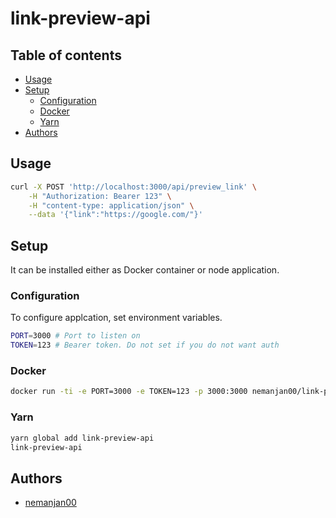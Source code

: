 # link-preview-api

## Table of contents

<!-- vim-markdown-toc GFM -->

* [Usage](#usage)
* [Setup](#setup)
	* [Configuration](#configuration)
	* [Docker](#docker)
	* [Yarn](#yarn)
* [Authors](#authors)

<!-- vim-markdown-toc -->

## Usage

```bash
curl -X POST 'http://localhost:3000/api/preview_link' \
	-H "Authorization: Bearer 123" \
	-H "content-type: application/json" \
	--data '{"link":"https://google.com/"}'
```

## Setup

It can be installed either as Docker container or node application.

### Configuration

To configure applcation, set environment variables.

```bash
PORT=3000 # Port to listen on
TOKEN=123 # Bearer token. Do not set if you do not want auth
```

### Docker

```bash
docker run -ti -e PORT=3000 -e TOKEN=123 -p 3000:3000 nemanjan00/link-preview-api herokuish procfile run web
```

### Yarn

```bash
yarn global add link-preview-api
link-preview-api
```

## Authors

* [nemanjan00](https://github.com/nemanjan00)
